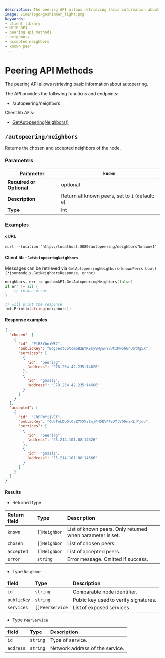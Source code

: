 ```yaml
---
description: The peering API allows retrieving basic information about autopeering using the /autopeering/neighbors endpoint or the GetAutopeeringNeighbors() function in the client lib.
image: /img/logo/goshimmer_light.png
keywords:
- client library
- HTTP API
- peering api methods
- neighbors
- accepted neighbors
- known peer
---
```


# Peering API Methods

The peering API allows retrieving basic information about autopeering.

The API provides the following functions and endpoints:

* [/autopeering/neighbors](#autopeeringneighbors)


Client lib APIs:
* [GetAutopeeringNeighbors()](#client-lib---getautopeeringneighbors)



##  `/autopeering/neighbors`

Returns the chosen and accepted neighbors of the node.


### Parameters

| **Parameter**            | `known`      |
|--------------------------|----------------|
| **Required or Optional** | optional       |
| **Description**          | Return all known peers, set to `1` (default: `0`)   |
| **Type**                 | int         |


### Examples

#### cURL

```shell
curl --location 'http://localhost:8080/autopeering/neighbors?known=1'
```

#### Client lib - `GetAutopeeringNeighbors`

Messages can be retrieved via `GetAutopeeringNeighbors(knownPeers bool) (*jsonmodels.GetNeighborsResponse, error)`
```go
neighbors, err := goshimAPI.GetAutopeeringNeighbors(false)
if err != nil {
    // return error
}

// will print the response
fmt.Println(string(neighbors))
```

#### Response examples
```json
{
  "chosen": [
    {
      "id": "PtBSYhniWR2",
      "publicKey": "BogpestCotcmbB2EYKSsyVMywFYvUt1MwGh6nUot8g5X",
      "services": [
        {
          "id": "peering",
          "address": "178.254.42.235:14626"
        },
        {
          "id": "gossip",
          "address": "178.254.42.235:14666"
        }
      ]
    }
  ],
  "accepted": [
    {
      "id": "CRPFWYijV1T",
      "publicKey": "GUdTwLDb6t6vZ7X5XzEnjFNDEVPteU7tVQ9nzKLfPjdo",
      "services": [
        {
          "id": "peering",
          "address": "35.214.101.88:14626"
        },
        {
          "id": "gossip",
          "address": "35.214.101.88:14666"
        }
      ]
    }
  ]
}
```

#### Results

* Returned type

|Return field | Type | Description|
|:-----|:------|:------|
| `known`  | `[]Neighbor` | List of known peers. Only returned when parameter is set. |
| `chosen`  | `[]Neighbor` | List of chosen peers. |
| `accepted`  | `[]Neighbor` | List of accepted peers. |
| `error` | `string` | Error message. Omitted if success.     |

* Type `Neighbor`

|field | Type | Description|
|:-----|:------|:------|
| `id`  | `string` | Comparable node identifier.  |
| `publicKey`   | `string` | Public key used to verify signatures.   |
| `services`   | `[]PeerService` | List of exposed services.     |

* Type `PeerService`

|field | Type | Description|
|:-----|:------|:------|
| `id`  | `string` | Type of service.  |
| `address`   | `string` |  Network address of the service.   |
